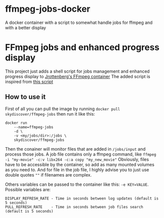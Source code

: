 # ffmpeg-jobs-docker
A docker container with a script to somewhat handle jobs for ffmpeg and with a better display

FFmpeg jobs and enhanced progress display
=========================================

This project just adds a shell script for jobs management and enhanced progress display to [Jrottenberg's FFmpeg container](https://github.com/jrottenberg/ffmpeg)
The added script is inspired from [this script](https://gist.github.com/pruperting/397509)

How to use it
-------------

First of all you can pull the image by running `docker pull skydiscover/ffmpeg-jobs` then run it like this:

```
docker run
    --name=ffmpeg-jobs
    -d \
    -v <my/jobs/dir>:/jobs \
    skydiscover/ffmpeg-jobs
```

Then the conainer will monitor files that are added in `/jobs/input` and process those jobs.
A job file contains only a ffmpeg command, like `ffmpeg -i "my-movie" -c:v libx264 -c:a copy "my_new_movie"`
Obviously, files have to be accessible by the container, so add as many mounted volumes as you need to.
And for file in the job file, I highly advise you to just use double quotes `""` if filenames are complex.

Others variables can be passed to the container like this: `-e KEY=VALUE`.
Possible variables are:
```
DISPLAY_REFRESH_RATE - Time in seconds between log updates (default is 5 seconds)
PULL_REFRESH_RATE    - Time in seconds between job files search (default is 5 seconds)
```
